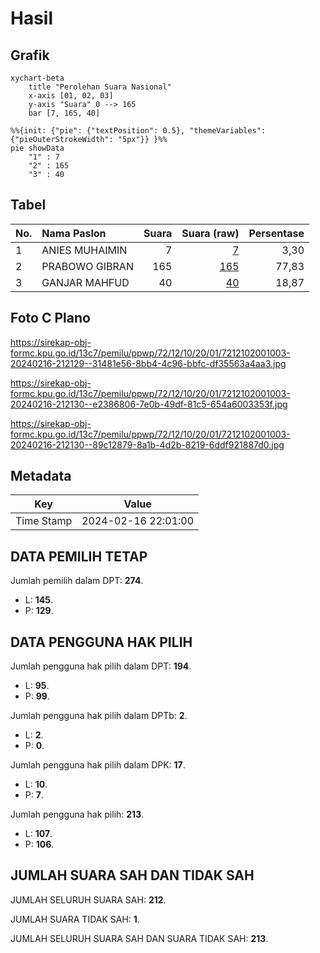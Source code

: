 # Hasil

## Grafik

```mermaid
xychart-beta
    title "Perolehan Suara Nasional"
    x-axis [01, 02, 03]
    y-axis "Suara" 0 --> 165
    bar [7, 165, 40]
```

```mermaid
%%{init: {"pie": {"textPosition": 0.5}, "themeVariables": {"pieOuterStrokeWidth": "5px"}} }%%
pie showData
    "1" : 7
    "2" : 165
    "3" : 40
```

## Tabel

| No. | Nama Paslon    | Suara | Suara (raw) | Persentase |
|:--- |:-------------- | -----:| -----------:| ----------:|
| 1   | ANIES MUHAIMIN | 7     | [7][p-1]    | 3,30       |
| 2   | PRABOWO GIBRAN | 165   | [165][p-2]  | 77,83      |
| 3   | GANJAR MAHFUD  | 40    | [40][p-3]   | 18,87      |


[p-1]: https://github.com/gigit-pemilu/pemilu-2024/blob/main/pilpres/hitung-suara/sub/72-sulawesi-tengah/sub/12-morowali-utara/sub/10-petasia-barat/sub/2001-tiu/sub/003-tps/sub/paslon-1.txt
[p-2]: https://github.com/gigit-pemilu/pemilu-2024/blob/main/pilpres/hitung-suara/sub/72-sulawesi-tengah/sub/12-morowali-utara/sub/10-petasia-barat/sub/2001-tiu/sub/003-tps/sub/paslon-2.txt
[p-3]: https://github.com/gigit-pemilu/pemilu-2024/blob/main/pilpres/hitung-suara/sub/72-sulawesi-tengah/sub/12-morowali-utara/sub/10-petasia-barat/sub/2001-tiu/sub/003-tps/sub/paslon-3.txt

## Foto C Plano

https://sirekap-obj-formc.kpu.go.id/13c7/pemilu/ppwp/72/12/10/20/01/7212102001003-20240216-212129--31481e56-8bb4-4c96-bbfc-df35563a4aa3.jpg

https://sirekap-obj-formc.kpu.go.id/13c7/pemilu/ppwp/72/12/10/20/01/7212102001003-20240216-212130--e2386806-7e0b-49df-81c5-654a6003353f.jpg

https://sirekap-obj-formc.kpu.go.id/13c7/pemilu/ppwp/72/12/10/20/01/7212102001003-20240216-212130--89c12879-8a1b-4d2b-8219-6ddf921887d0.jpg


## Metadata

| Key        | Value               |
| ---------- | ------------------- |
| Time Stamp | 2024-02-16 22:01:00 |


## DATA PEMILIH TETAP

Jumlah pemilih dalam DPT: **274**.
 * L: **145**.
 * P: **129**.

## DATA PENGGUNA HAK PILIH

Jumlah pengguna hak pilih dalam DPT: **194**.
 * L: **95**.
 * P: **99**.

Jumlah pengguna hak pilih dalam DPTb: **2**.
 * L: **2**.
 * P: **0**.

Jumlah pengguna hak pilih dalam DPK: **17**.
 * L: **10**.
 * P: **7**.

Jumlah pengguna hak pilih: **213**.
 * L: **107**.
 * P: **106**.

## JUMLAH SUARA SAH DAN TIDAK SAH

JUMLAH SELURUH SUARA SAH: **212**.

JUMLAH SUARA TIDAK SAH: **1**.

JUMLAH SELURUH SUARA SAH DAN SUARA TIDAK SAH: **213**.


